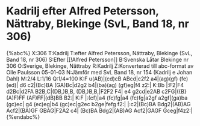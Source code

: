 # Kadrilj efter Alfred Petersson, Nättraby, Blekinge (SvL, Band 18, nr 306)

{%abc%}
X:306
T:Kadrilj
T:efter Alfred Petersson, Nättraby, Blekinge (SvL, Band 18, nr 306)
S:Efter [[!Alfred Petersson]]
B:Svenska Låtar Blekinge nr 306
O:Sverige, Blekinge, Nättraby
R:Kadrilj
Z:Konverterad till abc-format av  Olle Paulsson 05-01-03
N:Jämför med SvL Band 18, nr 154 (Kadrilj e Johan Dahl)
M:2/4
L:1/16
Q:1/4=100
K:F
u(AB)|(cd)cB ABcd|c2f2 a4|(ag)(gf) (fe)(ed)|
d6 c2|(Bc)BA (GA)Bc|d2g2 b4|(ba)(ag) (gf)eg|f4 z2:|
K:Bb
|:F2|F4 d2Bc|d2FA B2B,C|(DB,)B,B, (DB,)B,B,|F2F2 F4|
e4 g2cd|e2AB c2FG|({B}(A)F)FF (AF)FF|(dB)BB B2:|
K:F
|:(cf)|a4 (fc)fg|a4 (fc)fg|a2gf a2gf|(ga)ba (gc)ec|
g4 (ec)eg|b4 (gc)ec|g2ec b2ge|fefg f2:|
|:c2|(Bc)BA Bdg2|(AB)AG Acf2|(BA)GF GBAG|F2A2 c4|
(Bc)BA Bdg2|(AB)AG Acf2|GAGF Gceg|f4z2:|{%endabc%}

